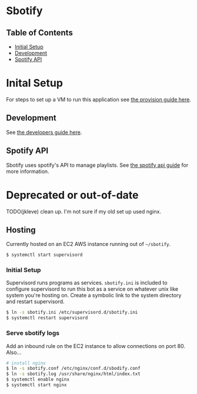 # Sbotify

## Table of Contents
- [Initial Setup](#initial-setup)
- [Development](#development)
- [Spotify API](#spotify-api)

<a name="initial-setup"></a>

# Inital Setup

For steps to set up a VM to run this application see [the provision guide here](./docs/provision-vm.md).

<a name="development"></a>

## Development

See [the developers guide here](./docs/developers-guide.md).

## Spotify API

Sbotify uses spotify's API to manage playlists. See [the spotify api guide](./docs/spotify-api.md) for more information.


# Deprecated or out-of-date

TODO(jkleve) clean up. I'm not sure if my old set up used nginx.

## Hosting
Currently hosted on an EC2 AWS instance running out of `~/sbotify`.
```sh
$ systemctl start supervisord
```

### Initial Setup
Supervisord runs programs as services. `sbotify.ini` is included to configure supervisord
to run this bot as a service on whatever unix like system you're hosting on. Create a
symbolic link to the system directory and restart supervisord.
```sh
$ ln -s sbotify.ini /etc/supervisord.d/sbotify.ini
$ systemctl restart supervisord
```

### Serve sbotify logs
Add an inbound rule on the EC2 instance to allow connections on port 80. Also...
```sh
# install nginx
$ ln -s sbotify.conf /etc/nginx/conf.d/sbodify.conf
$ ln -s sbotify.log /usr/share/nginx/html/index.txt
$ systemctl enable nginx
$ systemctl start nginx
```